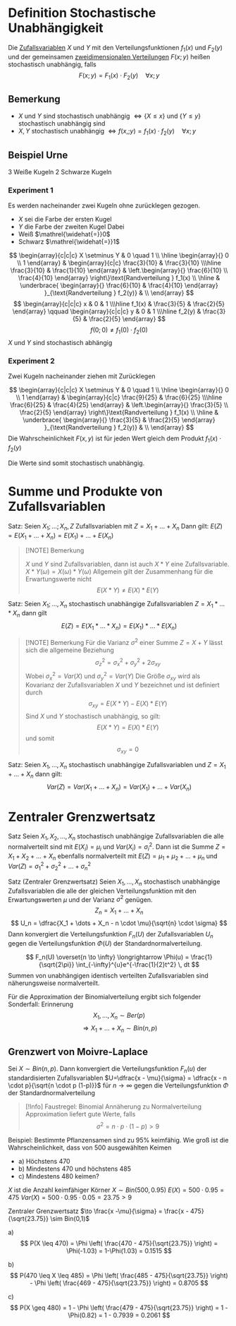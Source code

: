 # Definition Stochastische Unabhängigkeit
Die [Zufallsvariablen](Zufallsvariablen.md) $X$ und $Y$ mit den Verteilungsfunktionen $f_1(x)$ und $F_2(y)$ und der gemeinsamen [zweidimensionalen Verteilungen](Mehrdimensionale%20Verteilungen.md) $F(x;y)$ heißen stochastisch unabhängig, falls 
$$
F(x;y) = F_1(x) \cdot F_2(y) \quad \forall x;y
$$

## Bemerkung
- $X$ und $Y$ sind stochastisch unabhängig $\Leftrightarrow \{X \leq x\} \text{ und } \{Y \leq y\} \text{ stochastisch unabhängig sind}$
- $X,Y$ stochastisch unabhängig $\Leftrightarrow f(x,;y) = f_1(x) \cdot f_2(y) \quad \forall x;y$ 

## Beispiel Urne
3 Weiße Kugeln
2 Schwarze Kugeln

### Experiment 1
Es werden nacheinander zwei Kugeln ohne zurücklegen gezogen.
- $X$ sei die Farbe der ersten Kugel 
- $Y$ die Farbe der zweiten Kugel
Dabei
- Weiß $\mathrel{\widehat{=}}0$
- Schwarz $\mathrel{\widehat{=}}1$ 

$$
\begin{array}{c|c|c}
X \setminus Y & 0 \quad 1 
\\ \hline
\begin{array}{}
0 \\ 1 
\end{array} & 
	\begin{array}{c|c} 
		\frac{3}{10} & \frac{3}{10} \\\hline 
		\frac{3}{10} & \frac{1}{10}  
	\end{array}
&   \left.\begin{array}{}
	\frac{6}{10} \\ \frac{4}{10}
	\end{array}
	\right\}\text{Randverteilung } f_1(x)
\\ \hline
	& 
	\underbrace{
	\begin{array}{}
		\frac{6}{10} & \frac{4}{10}
	\end{array}
	}_{\text{Randverteilung } f_2(y)}
	&
\\
\end{array}
$$
$$
\begin{array}{c|c|c}
x & 0 & 1 \\\hline
f_1(x) & \frac{3}{5} & \frac{2}{5}
\end{array}
\qquad
\begin{array}{c|c|c}
y & 0 & 1 \\\hline
f_2(y) & \frac{3}{5} & \frac{2}{5}
\end{array}
$$
$$
f(0;0) \neq f_1(0) \cdot f_2(0)
$$
$X$ und $Y$ sind stochastisch abhängig

### Experiment 2
Zwei Kugeln nacheinander ziehen mit Zurücklegen

$$
\begin{array}{c|c|c}
X \setminus Y & 0 \quad 1 
\\ \hline
\begin{array}{}
0 \\ 1 
\end{array} & 
	\begin{array}{c|c} 
		\frac{9}{25} & \frac{6}{25} \\\hline 
		\frac{6}{25} & \frac{4}{25}  
	\end{array}
&   \left.\begin{array}{}
	\frac{3}{5} \\ \frac{2}{5}
	\end{array}
	\right\}\text{Randverteilung } f_1(x)
\\ \hline
	& 
	\underbrace{
	\begin{array}{}
		\frac{3}{5} & \frac{2}{5}
	\end{array}
	}_{\text{Randverteilung } f_2(y)}
	&
\\
\end{array}
$$
Die Wahrscheinlichkeit $F(x,y)$ ist für jeden Wert gleich dem Produkt $f_1(x) \cdot f_2(y)$

Die Werte sind somit stochastisch unabhängig.
# Summe und Produkte von Zufallsvariablen
Satz:
Seien $X_1; \dots; X_n, Z$ Zufallsvariablen mit $Z=X_1 + \dots + X_n$ 
Dann gilt:
$E(Z) = E(X_1 + \dots + X_n) = E(X_1) + \dots + E(X_n)$


> [!NOTE] Bemerkung
> 
> $X$ und $Y$ sind Zufallsvariablen, dann ist auch $X*Y$ eine Zufallsvariable. $X*Y(\omega) = X(\omega)*Y(\omega)$
> Allgemein gilt der Zusammenhang für die Erwartungswerte nicht
> $$
> E(X*Y) \neq E(X) * E(Y)
> $$

Satz:
Seien $X_1; \dots, X_n$ stochastisch unabhängige Zufallsvariablen
$Z = X_1 * \dots * X_n$ dann gilt 
$$
E(Z) = E(X_1 * \dots * X_n) = E(X_1) * \dots * E(X_n)
$$


> [!NOTE] Bemerkung
> Für die Varianz $\sigma ^2$ einer Summe $Z=X+Y$ lässt sich die allgemeine Beziehung
> $$
> \sigma_z^2=\sigma_x^2+\sigma_y^2+2\sigma_{xy}
> $$
> Wobei $\sigma_x^2 = Var(X)$ und $\sigma_y^2 = Var(Y)$
> Die Größe $\sigma_{xy}$ wird als Kovarianz der Zufallsvariablen $X$ und $Y$ bezeichnet und ist definiert durch 
> $$\sigma_{xy} = E(X*Y) - E(X)*E(Y)$$
> Sind $X$ und $Y$ stochastisch unabhängig, so gilt:
> $$
> E(X*Y) = E(X)*E(Y)
> $$
> und somit
> $$
> \sigma_{xy} = 0
> $$

Satz:
Seien $X_1, \dots, X_n$ stochastisch unabhängige Zufallsvariablen und $Z=X_1 + \dots + X_n$ dann gilt:
$$
Var(Z) = Var(X_1 + \dots + X_n) = Var(X_1) + \dots + Var(X_n)
$$

# Zentraler Grenzwertsatz
Satz
Seien $X_1, X_2, \dots, X_n$ stochastisch unabhängige Zufallsvariablen die alle normalverteilt sind mit $E(X_i)=\mu_i$ und $Var(X_i) = {\sigma_i}^2$. Dann ist die Summe $Z=X_1 + X_2 + \dots + X_n$ ebenfalls normalverteilt mit $E(Z) = \mu_1 + \mu_2 + \dots + \mu_n$ und $Var(Z) = {\sigma_1}^2 + {\sigma_2}^2 +\dots + {\sigma_n}^2$  

Satz (Zentraler Grenzwertsatz)
Seien $X_1, \dots, X_n$ stochastisch unabhängige Zufallsvariablen die alle der gleichen Verteilungsfunktion mit den Erwartungswerten $\mu$ und der Varianz $\sigma^2$ genügen.
$$
Z_n = X_1 + \dots + X_n
$$
$$
U_n = \dfrac{X_1 + \dots + X_n - n \cdot \mu}{\sqrt{n} \cdot \sigma}
$$
Dann konvergiert die Verteilungsfunktion $F_n(U)$ der Zufallsvariablen $U_n$ gegen die Verteilungsfunktion $\Phi(U)$ der Standardnormalverteilung.

$$
F_n(U) 
\overset{n \to \infty} \longrightarrow
\Phi(u) = \frac{1}{\sqrt{2\pi}} \int_{-\infty}^{u}e^{-\frac{1}{2}t^2} \, dt
$$
Summen von unabhängigen identisch verteilten Zufallsvariablen sind näherungsweise normalverteilt.

Für die Approximation der Binomialverteilung ergibt sich folgender Sonderfall:
Erinnerung
$$
X_1, \dots, X_n \sim Ber(p)
$$
$$
\Rightarrow X_1 + \dots + X_n \sim Bin(n,p)
$$

## Grenzwert von Moivre-Laplace
Sei $X \sim Bin(n,p)$.
Dann konvergiert die Verteilungsfunktion $F_n(u)$ der standardisierten Zufallsvariablen $U=\dfrac{x - \mu}{\sigma} = \dfrac{x - n \cdot p}{\sqrt{n \cdot p (1-p)}}$ für $n \to \infty$ gegen die Verteilungsfunktion $\Phi$  der Standardnormalverteilung


> [!Info] Faustregel: Binomial Annäherung zu Normalverteilung
> Approximation liefert gute Werte, falls
> $$
> \sigma^2 = n \cdot p \cdot (1-p) > 9
> $$

Beispiel:
Bestimmte Pflanzensamen sind zu $95\%$ keimfähig.
Wie groß ist die Wahrscheinlichkeit, dass von $500$ ausgewählten Keimen 
- a) Höchstens $470$
- b) Mindestens $470$ und höchstens $485$ 
- c) Mindestens $480$ 
keimen?

$X$ ist die Anzahl keimfähiger Körner
$X \sim Bin(500,0.95)$ 
$E(X) = 500\cdot 0.95 = 475$
$Var(X) = 500 \cdot 0.95 \cdot 0.05 = 23.75 > 9$

Zentraler Grenzwertsatz $\to \frac{x -\mu}{\sigma} = \frac{x - 475}{\sqrt{23.75}} \sim Bin(0,1)$
	
a)
$$
P(X \leq 470) = \Phi \left( \frac{470 - 475}{\sqrt{23.75}} \right) = \Phi(-1.03) = 1-\Phi(1.03) = 0.1515 
$$

b)
$$
P(470 \leq X \leq 485) = \Phi \left( \frac{485 - 475}{\sqrt{23.75}} \right) - \Phi \left( \frac{469 - 475}{\sqrt{23.75}} \right) = 0.8705
$$

c)
$$
P(X \geq 480) = 1 - \Phi \left( \frac{479 - 475}{\sqrt{23.75}} \right) = 1 - \Phi(0.82) = 1 - 0.7939 = 0.2061 
$$
